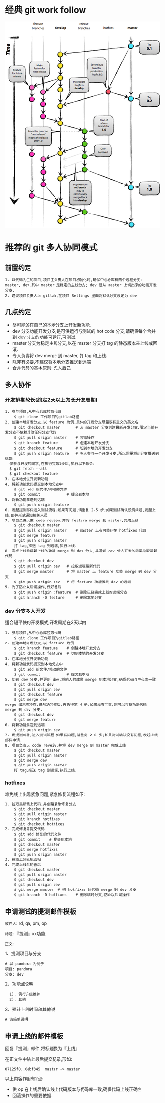 # 经典 git work follow

![git-work](/resource/git-work.png)

# 推荐的 git 多人协同模式

## 前置约定

```
1. 以代码为主的项目,项目主负责人在项目初始化时,确保中心仓库有两个远程分支: master, dev.其中 master 是稳定的主线分支; dev 是从 master 上切出来的功能开发分支.
2. 建议项目负责人上 gitlab,在项目 Settings 里面将默认分支设定为 dev.
```

## 几点约定

- 尽可能的在自己的本地分支上开发新功能.
- dev 分支功能开发分支,是可供运行与测试的 hot code 分支,请确保每个合并到 dev 分支的功能可运行,可测试.
- master 分支为稳定主线分支,以在 master 分支打 tag 的静态版本来上线或回滚.
- 专人负责将 dev merge 到 master, 打 tag 和上线.
- 除非有必要,不建议将本地分支推送到远端
- 合并代码的基本原则: 先人后己

## 多人协作


### 开发排期较长(约定2天以上为长开发周期)

```
1. 参与项目,从中心仓库拉取代码
    $ git clone 工作项目的gitlab路径
2. 创建本地开发分支,以 feature 为例,具体的开发分支尽量取有意义的英文名
    $ git checkout master       # 从 master 分支创建最新开发分支,限定当前开发分支不依赖其他任何分支代码
    $ git pull origin master    # 容错操作
    $ git branch feature        # 创建本地开发分支
    $ git checkout feature      # 切到本地的开发分支
    $ git push origin feature   # 多人参与一个开发分支,所以需要将此分支推送到远端
  仅参与开发的同学,在执行完第1步后,执行以下命令:
  $ git fetch --all
  $ git checkout feature
3. 在本地分支开发新功能
4. 将新功能代码提交到本地分支中
    $ git add 新文件/修改的文件
    $ git commit            # 提交到本地
5. 将新功能推送到远端
    $ git push origin feature
6. 发起提测邮件进入测试流程.如果有问题,请重复 2-5 步;如果测试确认没有问题,发起上线.邮件形式通知相关人员
7. 项目负责人做 code review,并将 feature merge 到 master,完成上线
    $ git checkout master
    $ git pull origin master    # master 上有可能存在 hotfixes 代码
    $ git merge feature
    $ git push origin master
    打 tag,推送 tag 到远端,执行上线.
8. 完成上线后将新上线的功能 merge 到 dev 分支,并通知 dev 分支开发的同学拉取最新代码
    $ git checkout dev
    $ git pull origin dev   # 拉取远端最新代码
    $ git merge master      # 将 master 上 feature 功能 merge 到 dev 分支
    $ git push origin dev   # 将 feature 功能推到 dev 的远端
9. 为了防止以后误操作,做好善后
    $ git push origin :feature  # 删除已经完成上线的远端分支
    $ git branch -D feature     # 删除本地分支
```

### dev 分支多人开发

适合短平快的开发模式,开发周期在2天以内

```
1. 参与项目,从中心仓库拉取代码
    $ git clone 工作项目的gitlab路径
2. 创建本地开发分支,以 feature 为例
    $ git branch feature    # 创建本地开发分支
    $ git checkout feature  # 切到本地的开发分支
3. 在本地分支开发新功能
4. 将新功能代码提交到本地分支中
    $ git add 新文件/修改的文件
    $ git commit            # 提交到本地
5. 切到 dev 分支,并更新 dev,将他人的成果 merge 到本地分支,确保代码与中心库一致
    $ git checkout dev
    $ git pull origin dev
    $ git checkout feature
    $ git merge dev
merge 如果有冲突,请解决冲突后,再执行第 4 步.如果没有冲突,刚可以将新功能代码 merge 到 dev 分支.
    $ git checkout dev
    $ git merge feature
6. 将新功能推送到远端
    $ git push origin dev
7. 发提测邮件,进入测试流程.如果有问题,请重复 2-6 步;如果测试确认没有问题,发起上线邮件申请.
8. 项目负责人 code reveiw,并将 dev merge 到 master,完成上线
    $ git checkout master
    $ git pull origin master
    $ git merge dev
    $ git push origin master
    打 tag,推送 tag 到远端,执行上线.
```

### hotfixes

难免线上出现紧急问题,紧急修复流程如下:

```
1. 拉取最新线上代码,并创建紧急修复分支
    $ git checkout master
    $ git pull origin master
    $ git branch hotfixes
    $ git checkout hotfixes
2. 完成修复并提交代码
    $ git add 修复的代码文件
    $ git commit    # 提交到本地
    $ git checkout master
    $ git merge hotfixes
    $ git push origin master
3. 在线上预览机回归
4. 完成上线后的善后
    $ git checkout master
    $ git pull origin master
    $ git checkout dev
    $ git pull origin dev
    $ git merge master  # 把 hotfixes 的代码 merge 到 dev 分支
    $ git branch -D hotfixes    # 删除临时分支,防止以后误操作
```

## 申请测试的提测邮件模板

`收件人`: rd, qa, pm, op

`标题`: 『提测』xx功能

`正文`:

1、提测项目与分支

```
# 以 pandora 为例子
项目: pandora
分支: dev
```

2、功能点说明

```
  1). 例行升级维护
  2). 其他
```

3、预计上线时间和其他说

```
# 请简单说明
```

## 申请上线的邮件模板

回复『提测』邮件,将标题换为『上线』

在正文件中贴上最后提交记录,形如:

```
07125f0..0ebf345  master -> master
```

以上内容作用有2点:

- 供 op 在上线后确认线上代码版本与代码库一致,确保代码上线正确性
- 回滚操作的重要依据.

